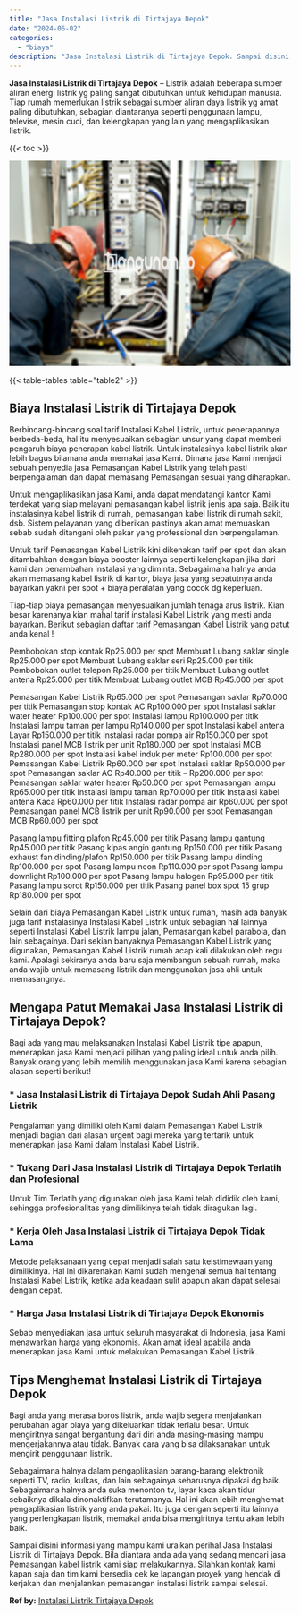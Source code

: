 ```yaml
---
title: "Jasa Instalasi Listrik di Tirtajaya Depok"
date: "2024-06-02"
categories: 
  - "biaya"
description: "Jasa Instalasi Listrik di Tirtajaya Depok. Sampai disini informasi yang mampu kami uraikan perihal Jasa Instalasi Listrik di Tirtajaya Depok. Bila diantara a..."
---
```


**Jasa Instalasi Listrik di Tirtajaya Depok** – Listrik adalah beberapa sumber aliran energi listrik yg paling sangat dibutuhkan untuk kehidupan manusia. Tiap rumah memerlukan listrik sebagai sumber aliran daya listrik yg amat paling dibutuhkan, sebagian diantaranya seperti penggunaan lampu, televise, mesin cuci, dan kelengkapan yang lain yang mengaplikasikan listrik.

{{< toc >}}

![Jasa Instalasi Listrik di Tirtajaya Depok](/images/instalasi-listrik-murah09.png)

{{< table-tables table="table2" >}}

## Biaya Instalasi Listrik di Tirtajaya Depok

Berbincang-bincang soal tarif Instalasi Kabel Listrik, untuk penerapannya berbeda-beda, hal itu menyesuaikan sebagian unsur yang dapat memberi pengaruh biaya penerapan kabel listrik. Untuk instalasinya kabel listrik akan lebih bagus bilamana anda memakai jasa Kami. Dimana jasa Kami menjadi sebuah penyedia jasa Pemasangan Kabel Listrik yang telah pasti berpengalaman dan dapat memasang Pemasangan sesuai yang diharapkan.

Untuk mengaplikasikan jasa Kami, anda dapat mendatangi kantor Kami terdekat yang siap melayani pemasangan kabel listrik jenis apa saja. Baik itu instalasinya kabel listrik di rumah, pemasangan kabel listrik di rumah sakit, dsb. Sistem pelayanan yang diberikan pastinya akan amat memuaskan sebab sudah ditangani oleh pakar yang professional dan berpengalaman.

Untuk tarif Pemasangan Kabel Listrik kini dikenakan tarif per spot dan akan ditambahkan dengan biaya booster lainnya seperti kelengkapan jika dari kami dan penambahan instalasi yang diminta. Sebagaimana halnya anda akan memasang kabel listrik di kantor, biaya jasa yang sepatutnya anda bayarkan yakni per spot + biaya peralatan yang cocok dg keperluan.

Tiap-tiap biaya pemasangan menyesuaikan jumlah tenaga arus listrik. Kian besar karenanya kian mahal tarif instalasi Kabel Listrik yang mesti anda bayarkan. Berikut sebagian daftar tarif Pemasangan Kabel Listrik yang patut anda kenal !

Pembobokan stop kontak Rp25.000 per spot Membuat Lubang saklar single Rp25.000 per spot Membuat Lubang saklar seri Rp25.000 per titik Pembobokan outlet telepon Rp25.000 per titik Membuat Lubang outlet antena Rp25.000 per titik Membuat Lubang outlet MCB Rp45.000 per spot

Pemasangan Kabel Listrik Rp65.000 per spot Pemasangan saklar Rp70.000 per titik Pemasangan stop kontak AC Rp100.000 per spot Instalasi saklar water heater Rp100.000 per spot Instalasi lampu Rp100.000 per titik Instalasi lampu taman per lampu Rp140.000 per spot Instalasi kabel antena Layar Rp150.000 per titik Instalasi radar pompa air Rp150.000 per spot Instalasi panel MCB listrik per unit Rp180.000 per spot Instalasi MCB Rp280.000 per spot Instalasi kabel induk per meter Rp100.000 per spot Pemasangan Kabel Listrik Rp60.000 per spot Instalasi saklar Rp50.000 per spot Pemasangan saklar AC Rp40.000 per titik – Rp200.000 per spot Pemasangan saklar water heater Rp50.000 per spot Pemasangan lampu Rp65.000 per titik Instalasi lampu taman Rp70.000 per titik Instalasi kabel antena Kaca Rp60.000 per titik Instalasi radar pompa air Rp60.000 per spot Pemasangan panel MCB listrik per unit Rp90.000 per spot Pemasangan MCB Rp60.000 per spot

Pasang lampu fitting plafon Rp45.000 per titik Pasang lampu gantung Rp45.000 per titik Pasang kipas angin gantung Rp150.000 per titik Pasang exhaust fan dinding/plafon Rp150.000 per titik Pasang lampu dinding Rp100.000 per spot Pasang lampu neon Rp110.000 per spot Pasang lampu downlight Rp100.000 per spot Pasang lampu halogen Rp95.000 per titik Pasang lampu sorot Rp150.000 per titik Pasang panel box spot 15 grup Rp180.000 per spot

Selain dari biaya Pemasangan Kabel Listrik untuk rumah, masih ada banyak juga tarif instalasinya Instalasi Kabel Listrik untuk sebagian hal lainnya seperti Instalasi Kabel Listrik lampu jalan, Pemasangan kabel parabola, dan lain sebagainya. Dari sekian banyaknya Pemasangan Kabel Listrik yang digunakan, Pemasangan Kabel Listrik rumah acap kali dilakukan oleh regu kami. Apalagi sekiranya anda baru saja membangun sebuah rumah, maka anda wajib untuk memasang listrik dan menggunakan jasa ahli untuk memasangnya.

## Mengapa Patut Memakai Jasa Instalasi Listrik di Tirtajaya Depok?

Bagi ada yang mau melaksanakan Instalasi Kabel Listrik tipe apapun, menerapkan jasa Kami menjadi pilihan yang paling ideal untuk anda pilih. Banyak orang yang lebih memilih menggunakan jasa Kami karena sebagian alasan seperti berikut!

### \* Jasa Instalasi Listrik di Tirtajaya Depok Sudah Ahli Pasang Listrik

Pengalaman yang dimiliki oleh Kami dalam Pemasangan Kabel Listrik menjadi bagian dari alasan urgent bagi mereka yang tertarik untuk menerapkan jasa Kami dalam Instalasi Kabel Listrik.

### \* Tukang Dari Jasa Instalasi Listrik di Tirtajaya Depok Terlatih dan Profesional

Untuk Tim Terlatih yang digunakan oleh jasa Kami telah dididik oleh kami, sehingga profesionalitas yang dimilikinya telah tidak diragukan lagi.

### \* Kerja Oleh Jasa Instalasi Listrik di Tirtajaya Depok Tidak Lama

Metode pelaksanaan yang cepat menjadi salah satu keistimewaan yang dimilikinya. Hal ini dikarenakan Kami sudah mengenal semua hal tentang Instalasi Kabel Listrik, ketika ada keadaan sulit apapun akan dapat selesai dengan cepat.

### \* Harga Jasa Instalasi Listrik di Tirtajaya Depok Ekonomis

Sebab menyediakan jasa untuk seluruh masyarakat di Indonesia, jasa Kami menawarkan harga yang ekonomis. Akan amat ideal apabila anda menerapkan jasa Kami untuk melakukan Pemasangan Kabel Listrik.

## Tips Menghemat Instalasi Listrik di Tirtajaya Depok


Bagi anda yang merasa boros listrik, anda wajib segera menjalankan perubahan agar biaya yang dikeluarkan tidak terlalu besar. Untuk mengiritnya sangat bergantung dari diri anda masing-masing mampu mengerjakannya atau tidak. Banyak cara yang bisa dilaksanakan untuk mengirit penggunaan listrik.

Sebagaimana halnya dalam pengaplikasian barang-barang elektronik seperti TV, radio, kulkas, dan lain sebagainya seharusnya dipakai dg baik. Sebagaimana halnya anda suka menonton tv, layar kaca akan tidur sebaiknya dikala dinonaktifkan terutamanya. Hal ini akan lebih menghemat pengaplikasian listrik yang anda pakai. Itu juga dengan seperti itu lainnya yang perlengkapan listrik, memakai anda bisa mengiritnya tentu akan lebih baik.

Sampai disini informasi yang mampu kami uraikan perihal Jasa Instalasi Listrik di Tirtajaya Depok. Bila diantara anda ada yang sedang mencari jasa Pemasangan kabel listrik kami siap melakukannya. Silahkan kontak kami kapan saja dan tim kami bersedia cek ke lapangan proyek yang hendak di kerjakan dan menjalankan pemasangan instalasi listrik sampai selesai.

**Ref by:** [Instalasi Listrik Tirtajaya Depok](https://id.wikipedia.org/wiki/Instalasi)
